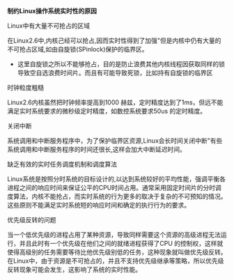 **制约Linux操作系统实时性的原因**

Linux中有大量不可抢占的区域

在Linux2.6中,内核己经可以抢占,因而实时性得到了加强"但是内核中仍有大量的不可抢占区域,如由自旋锁(SPinlock)保护的临界区。

* 这里自旋锁之所以不能够抢占，目的是防止浪费其他内核线程因获取同样的锁导致空自选浪费时间片。而且有可能导致死锁，比如持有自旋锁的临界区

时钟粒度粗糙

Linux2.6内核虽然把时钟频率提高到1000 赫兹，定时精度达到了1ms，但远不能满足实时系统要求的微秒级定时精度，如数控系统要求50us 的定时精度。

关闭中断

系统调用和中断服务程序中，为了保护临界区资源,Linux会长时间关闭中断"有些系统调用和中断服务程序的时间还很长,这样会加大中断延迟时间。

缺乏有效的实时任务调度机制和调度算法

Linux系统是按照分时系统的目标设计的,以达到系统较好的平均性能，强调平衡各进程之间的响应时间来保证公平的CPU时间占用。通常采用固定时间片的分时调度算法，内核不能抢占，而实时系统的行为更多的取决于复杂的不可预知的情况。这些原则不能满足实时系统短的响应时间和确定的执行行为的要求。

优先级反转的问题

当一个低优先级的进程占用了某种资源，导致同样需要这个资源的高级进程无法运行，并且此时有一个优先级在他们之间的就绪进程获得了CPU 的控制权，这样就使得高级别的任务需要等待比他优先级别低的任务，这种现象就叫做优先级反转。在Linux中，由于资源是不可抢占的，并且不支持优先级继承等策略，所以优先级反转现象可能会发生，这影响了系统的实时性能。